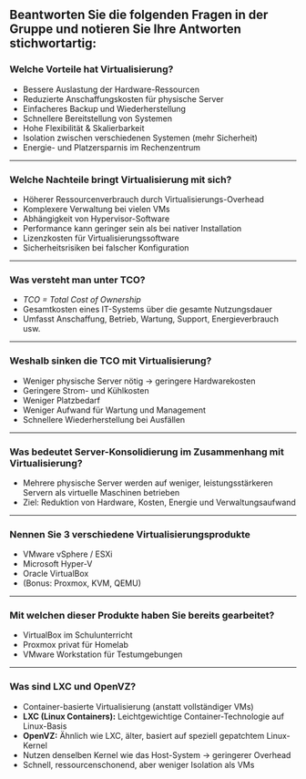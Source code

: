 ## Beantworten Sie die folgenden Fragen in der Gruppe und notieren Sie Ihre Antworten stichwortartig:

### **Welche Vorteile hat Virtualisierung?**
- Bessere Auslastung der Hardware-Ressourcen  
- Reduzierte Anschaffungskosten für physische Server  
- Einfacheres Backup und Wiederherstellung  
- Schnellere Bereitstellung von Systemen  
- Hohe Flexibilität & Skalierbarkeit  
- Isolation zwischen verschiedenen Systemen (mehr Sicherheit)  
- Energie- und Platzersparnis im Rechenzentrum  

---

### **Welche Nachteile bringt Virtualisierung mit sich?**
- Höherer Ressourcenverbrauch durch Virtualisierungs-Overhead  
- Komplexere Verwaltung bei vielen VMs  
- Abhängigkeit von Hypervisor-Software  
- Performance kann geringer sein als bei nativer Installation  
- Lizenzkosten für Virtualisierungssoftware  
- Sicherheitsrisiken bei falscher Konfiguration  

---

### **Was versteht man unter TCO?**
- *TCO = Total Cost of Ownership*  
- Gesamtkosten eines IT-Systems über die gesamte Nutzungsdauer  
- Umfasst Anschaffung, Betrieb, Wartung, Support, Energieverbrauch usw.  

---

### **Weshalb sinken die TCO mit Virtualisierung?**
- Weniger physische Server nötig → geringere Hardwarekosten  
- Geringere Strom- und Kühlkosten  
- Weniger Platzbedarf  
- Weniger Aufwand für Wartung und Management  
- Schnellere Wiederherstellung bei Ausfällen  

---

### **Was bedeutet Server-Konsolidierung im Zusammenhang mit Virtualisierung?**
- Mehrere physische Server werden auf weniger, leistungsstärkeren Servern als virtuelle Maschinen betrieben  
- Ziel: Reduktion von Hardware, Kosten, Energie und Verwaltungsaufwand  

---

### **Nennen Sie 3 verschiedene Virtualisierungsprodukte**
- VMware vSphere / ESXi  
- Microsoft Hyper-V  
- Oracle VirtualBox  
- (Bonus: Proxmox, KVM, QEMU)  

---

### **Mit welchen dieser Produkte haben Sie bereits gearbeitet?**

- VirtualBox im Schulunterricht  
- Proxmox privat für Homelab  
- VMware Workstation für Testumgebungen  

---

### **Was sind LXC und OpenVZ?**
- Container-basierte Virtualisierung (anstatt vollständiger VMs)  
- **LXC (Linux Containers):** Leichtgewichtige Container-Technologie auf Linux-Basis  
- **OpenVZ:** Ähnlich wie LXC, älter, basiert auf speziell gepatchtem Linux-Kernel  
- Nutzen denselben Kernel wie das Host-System → geringerer Overhead  
- Schnell, ressourcenschonend, aber weniger Isolation als VMs  

